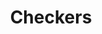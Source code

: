 ---
title: "Checkers"
url: /pretoria/checkers-gerrit-maritz-road-blaauw-village/
shop: supermarket
---